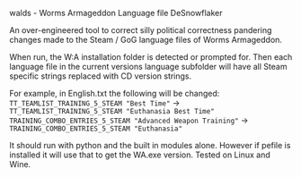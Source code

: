 walds - Worms Armageddon Language file DeSnowflaker

An over-engineered tool to correct silly political correctness pandering changes made to the Steam / GoG language files of Worms Armageddon.

When run, the W:A installation folder is detected or prompted for. Then each language file in the current versions language subfolder will have all Steam specific strings replaced with CD version strings.

For example, in English.txt the following will be changed:
`TT_TEAMLIST_TRAINING_5_STEAM "Best Time"` -> `TT_TEAMLIST_TRAINING_5_STEAM "Euthanasia Best Time"`
`TRAINING_COMBO_ENTRIES_5_STEAM "Advanced Weapon Training"` -> `TRAINING_COMBO_ENTRIES_5_STEAM "Euthanasia"`

It should run with python and the built in modules alone. However if pefile is installed it will use that to get the WA.exe version.
Tested on Linux and Wine.
